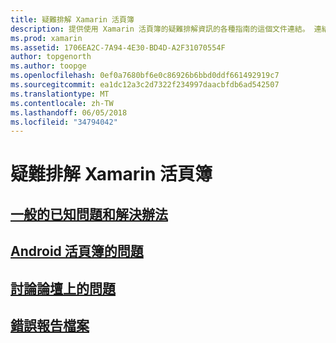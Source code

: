 ```yaml
---
title: 疑難排解 Xamarin 活頁簿
description: 提供使用 Xamarin 活頁簿的疑難排解資訊的各種指南的這個文件連結。 連結的內容討論一般的已知的問題，使用 Android 的活頁簿的問題，並提供支援相關的資源。
ms.prod: xamarin
ms.assetid: 1706EA2C-7A94-4E30-BD4D-A2F31070554F
author: topgenorth
ms.author: toopge
ms.openlocfilehash: 0ef0a7680bf6e0c86926b6bbd0ddf661492919c7
ms.sourcegitcommit: ea1dc12a3c2d7322f234997daacbfdb6ad542507
ms.translationtype: MT
ms.contentlocale: zh-TW
ms.lasthandoff: 06/05/2018
ms.locfileid: "34794042"
---
```

# <a name="troubleshooting-xamarin-workbooks"></a>疑難排解 Xamarin 活頁簿

## <a name="general-known-issues--workaroundsgeneralmd"></a>[一般的已知問題和解決辦法](general.md)

## <a name="issues-with-android-workbooksandroidmd"></a>[Android 活頁簿的問題](android.md)

## <a name="discuss-issues-on-the-forumsforums"></a>[討論論壇上的問題][forums]

## <a name="file-a-bug-reporttoolsworkbooksinstallmdreporting-bugs"></a>[錯誤報告檔案](~/tools/workbooks/install.md#reporting-bugs)

[forums]: https://forums.xamarin.com/categories/inspector
